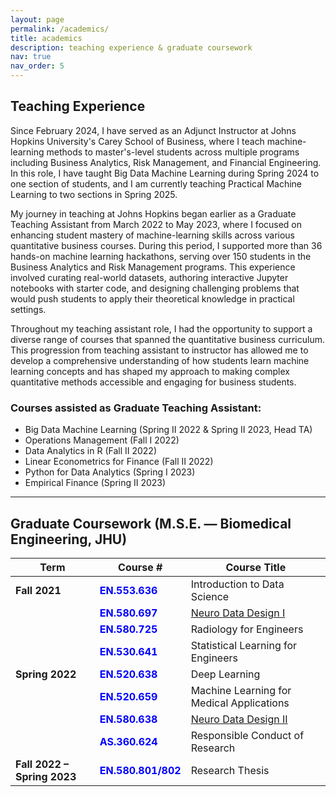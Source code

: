```yaml
---
layout: page
permalink: /academics/
title: academics
description: teaching experience & graduate coursework
nav: true
nav_order: 5
---
```


## Teaching Experience

Since February 2024, I have served as an Adjunct Instructor at Johns Hopkins University's Carey School of Business, where I teach machine-learning methods to master's-level students across multiple programs including Business Analytics, Risk Management, and Financial Engineering. In this role, I have taught Big Data Machine Learning during Spring 2024 to one section of students, and I am currently teaching Practical Machine Learning to two sections in Spring 2025.

My journey in teaching at Johns Hopkins began earlier as a Graduate Teaching Assistant from March 2022 to May 2023, where I focused on enhancing student mastery of machine-learning skills across various quantitative business courses. During this period, I supported more than 36 hands-on machine learning hackathons, serving over 150 students in the Business Analytics and Risk Management programs. This experience involved curating real-world datasets, authoring interactive Jupyter notebooks with starter code, and designing challenging problems that would push students to apply their theoretical knowledge in practical settings.

Throughout my teaching assistant role, I had the opportunity to support a diverse range of courses that spanned the quantitative business curriculum. This progression from teaching assistant to instructor has allowed me to develop a comprehensive understanding of how students learn machine learning concepts and has shaped my approach to making complex quantitative methods accessible and engaging for business students.

### Courses assisted as Graduate Teaching Assistant:

- Big Data Machine Learning (Spring II 2022 & Spring II 2023, Head TA)
- Operations Management (Fall I 2022)
- Data Analytics in R (Fall II 2022)
- Linear Econometrics for Finance (Fall II 2022)
- Python for Data Analytics (Spring I 2023)
- Empirical Finance (Spring II 2023)

---

## Graduate Coursework (M.S.E. — Biomedical Engineering, JHU)

| Term                        | Course #                                                         | Course Title                              |
| --------------------------- | ---------------------------------------------------------------- | ----------------------------------------- |
| **Fall 2021**               | <span style="color:blue;font-weight:bold;">EN.553.636</span>     | Introduction to Data Science              |
|                             | <span style="color:blue;font-weight:bold;">EN.580.697</span>     | [Neuro Data Design I]((https://neurodatadesign.io/))                       |
|                             | <span style="color:blue;font-weight:bold;">EN.580.725</span>     | Radiology for Engineers                   |
|                             | <span style="color:blue;font-weight:bold;">EN.530.641</span>     | Statistical Learning for Engineers        |
| **Spring 2022**             | <span style="color:blue;font-weight:bold;">EN.520.638</span>     | Deep Learning                             |
|                             | <span style="color:blue;font-weight:bold;">EN.520.659</span>     | Machine Learning for Medical Applications |
|                             | <span style="color:blue;font-weight:bold;">EN.580.638</span>     | [Neuro Data Design II]((https://neurodatadesign.io/))                      |
|                             | <span style="color:blue;font-weight:bold;">AS.360.624</span>     | Responsible Conduct of Research           |
| **Fall 2022 – Spring 2023** | <span style="color:blue;font-weight:bold;">EN.580.801/802</span> | Research Thesis                           |
